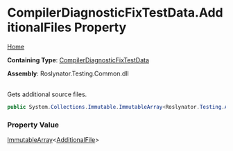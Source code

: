 # CompilerDiagnosticFixTestData\.AdditionalFiles Property

[Home](../../../../README.md)

**Containing Type**: [CompilerDiagnosticFixTestData](../README.md)

**Assembly**: Roslynator\.Testing\.Common\.dll

\
Gets additional source files\.

```csharp
public System.Collections.Immutable.ImmutableArray<Roslynator.Testing.AdditionalFile> AdditionalFiles { get; }
```

### Property Value

[ImmutableArray](https://docs.microsoft.com/en-us/dotnet/api/system.collections.immutable.immutablearray-1)\<[AdditionalFile](../../AdditionalFile/README.md)>

